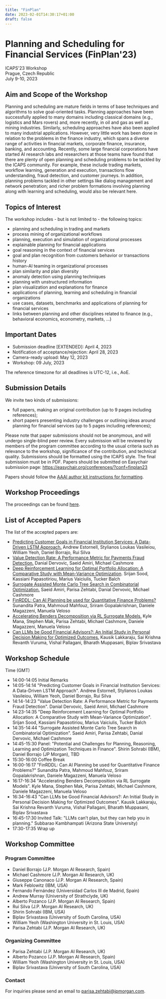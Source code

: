 ```yaml
---
title: "FinPlan"
date: 2023-02-01T14:30:17+01:00
draft: false
---
```

# Planning and Scheduling for Financial Services (FinPlan'23)

ICAPS'23 Workshop \
Prague, Czech Republic \
July 9-10, 2023

## Aim and Scope of the Workshop

Planning and scheduling are mature fields in terms of base techniques and algorithms to solve goal-oriented tasks. Planning approaches have been successfully applied to many domains including classical domains (e.g., logistics and Mars rovers) and, more recently, in oil and gas as well as mining industries. Similarly, scheduling approaches have also been applied to many industrial applications. However, very little work has been done in relation to the problems in the finance industry, which spans a diverse range of activities in financial markets, corporate finance, insurance, banking, and accounting. Recently, some large financial corporations have started AI research labs and researchers at those teams have found that there are plenty of open planning and scheduling problems to be tackled by the ICAPS community. For example, these include trading markets, workflow learning, generation and execution, transactions flow understanding, fraud detection, and customer journeys. In addition, planning problems tackled in other settings like dialog management and network penetration; and richer problem formations involving planning along with learning and scheduling, would also be relevant here.

## Topics of Interest

The workshop includes - but is not limited to - the following topics:
- planning and scheduling in trading and markets
- process mining of organizational workflows
- planning, execution and simulation of organizational processes
- explainable planning for financial applications
- goal reasoning in the context of financial services
- goal and plan recognition from customers behavior or transactions history
- human-AI teaming in organizational processes
- plan similarity and plan diversity
- anomaly detection using planning techniques
- planning with unstructured information
- plan visualization and explanations for finance
- applications of planning, learning and scheduling in financial organizations
- use cases, datasets, benchmarks and applications of planning for financial services
- links between planning and other disciplines related to finance (e.g., behavioral economics, econometry, markets, ...)

## Important Dates

- Submission deadline [EXTENDED]: April 4, 2023
- Notification of acceptance/rejection: April 28, 2023
- Camera-ready upload: May 12, 2023
- Workshop: 09 July, 2023

The reference timezone for all deadlines is UTC-12, i.e., AoE.

## Submission Details

We invite two kinds of submissions:
- full papers, making an original contribution (up to 9 pages including references);
- short papers presenting industry challenges or outlining ideas around planning for financial services (up to 5 pages including references); 

Please note that paper submissions should not be anonymous, and will undergo single-blind peer review. Every submission will be reviewed by members of the program committee according to the usual criteria such as relevance to the workshop, significance of the contribution, and technical quality. Submissions should be formatted using the ICAPS style. The final submission must be in PDF. Papers should be submitted on Easychair submission page: https://easychair.org/conferences/?conf=finplan23

Papers should follow the [AAAI author kit instructions for formatting](https://www.aaai.org/Publications/Templates/AuthorKit23.zip).

## Workshop Proceedings

The proceedings can be found [here](/papers/finplan/Proceedings_FinPlan2023.pdf).

## List of Accepted Papers

The list of the accepted papers are:
- [Predicting Customer Goals in Financial Institution Services: A Data-Driven LSTM Approach.](/papers/finplan/FinPlan23_paper_1.pdf) Andrew Estornell, Stylianos Loukas Vasileiou, William Yeoh, Daniel Borrajo, Rui Silva
- [Value Detection Rate: A Performance Metric for Payments Fraud Detection.](/papers/finplan/FinPlan23_paper_2.pdf) Danial Dervovic, Saeid Amiri, Michael Cashmore
- [Deep Reinforcement Learning for Optimal Portfolio Allocation: A Comparative Study with Mean-Variance Optimization](/papers/finplan/FinPlan23_paper_4.pdf). Srijan Sood, Kassiani Papasotiriou, Marius Vaiciulis, Tucker Balch
- [Surrogate Assisted Monte Carlo Tree Search in Combinatorial Optimization.](/papers/finplan/FinPlan23_paper_5.pdf) Saeid Amiri, Parisa Zehtabi, Danial Dervovic, Michael Cashmore
- [FinRDDL: Can AI Planning be used for Quantitative Finance Problems?](/papers/finplan/FinPlan23_paper_6.pdf) Sunandita Patra, Mahmoud Mahfouz, Sriram Gopalakrishnan, Daniele Magazzeni, Manuela Veloso
- [Accelerating Benders Decomposition via RL Surrogate Models.](/papers/finplan/FinPlan23_paper_3.pdf) Kyle Mana, Stephen Mak, Parisa Zehtabi, Michael Cashmore, Daniele Magazzeni, Manuela Veloso
- [Can LLMs be Good Financial Advisors?: An Initial Study in Personal Decision Making for Optimized Outcomes.](/papers/finplan/FinPlan23_paper_7.pdf) Kausik Lakkaraju, Sai Krishna Revanth Vuruma, Vishal Pallagani, Bharath Muppasani, Biplav Srivastava

## Workshop Schedule

Time (GMT)
- 14:00-14:05 Initial Remarks
- 14:05-14:14 "Predicting Customer Goals in Financial Institution Services: A Data-Driven LSTM Approach". Andrew Estornell, Stylianos Loukas Vasileiou, William Yeoh, Daniel Borrajo, Rui Silva
- 14:14-14:23 "Value Detection Rate: A Performance Metric for Payments Fraud Detection". Danial Dervovic, Saeid Amiri, Michael Cashmore  
- 14:23-14:35 "Deep Reinforcement Learning for Optimal Portfolio Allocation: A Comparative Study with Mean-Variance Optimization". Srijan Sood, Kassiani Papasotiriou, Marius Vaiciulis, Tucker Balch
- 14:35-14:44 "Surrogate Assisted Monte Carlo Tree Search in Combinatorial Optimization". Saeid Amiri, Parisa Zehtabi, Danial Dervovic, Michael Cashmore
- 14:45-15:30 Panel: "Potential and Challenges for Planning, Reasoning, Learning and Optimization Techniques in Finance". Shirin Sohrabi (IBM), Daniel Borrajo (JP Morgan), TBD
- 15:30-16:00 Coffee Break
- 16:00-16:17 "FinRDDL: Can AI Planning be used for Quantitative Finance Problems?" Sunandita Patra, Mahmoud Mahfouz, Sriram Gopalakrishnan, Daniele Magazzeni, Manuela Veloso
- 16:17-16:34 "Accelerating Benders Decomposition via RL Surrogate Models". Kyle Mana, Stephen Mak, Parisa Zehtabi, Michael Cashmore, Daniele Magazzeni, Manuela Veloso
- 16:34-16:43 "Can LLMs be Good Financial Advisors?: An Initial Study in Personal Decision Making for Optimized Outcomes". Kausik Lakkaraju, Sai Krishna Revanth Vuruma, Vishal Pallagani, Bharath Muppasani, Biplav Srivastava
- 16:45-17:30 Invited Talk: "LLMs can’t plan, but they can help you in planning." Subbarao Kambhampati (Arizona State University)
- 17:30-17:35 Wrap up

## Workshop Committee

### Program Committee

- Daniel Borrajo (J.P. Morgan AI Research, Spain)
- Michael Cashmore (J.P. Morgan AI Research, UK)
- Giuseppe Canonaco (J.P. Morgan AI Research, Spain)
- Mark Feblowitz (IBM, USA)
- Fernando Fernández (Universidad Carlos III de Madrid, Spain)
- Andrew Murray (University of Strathclyde, UK)
- Alberto Pozanco (J.P. Morgan AI Research, Spain)
- Rui Silva (J.P. Morgan AI Research, UK)
- Shirin Sohrabi (IBM, USA)
- Biplav Srivastava (University of South Carolina, USA)
- William Yeoh (Washington University in St. Louis, USA)
- Parisa Zehtabi (J.P. Morgan AI Research, UK)

### Organizing Committee

- Parisa Zehtabi (J.P. Morgan AI Research, UK)
- Alberto Pozanco (J.P. Morgan AI Research, Spain)
- William Yeoh (Washington University in St. Louis, USA)
- Biplav Srivastava (University of South Carolina, USA)


### Contact 

For inquiries please send an email to [parisa.zehtabi@jpmorgan.com](mailto:parisa.zehtabi@jpmorgan.com).

